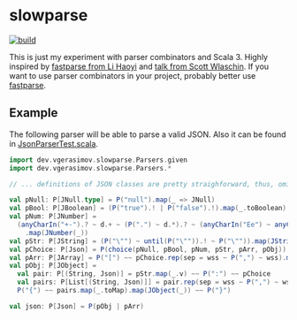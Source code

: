 # slowparse

[![build](https://img.shields.io/github/workflow/status/wlad031/slowparse/Scala%20CI?label=CI&logo=GitHub&style=flat-square)](https://github.com/wlad031/slowparse/actions)

This is just my experiment with parser combinators and Scala 3. Highly inspired by [fastparse from Li Haoyi](https://com-lihaoyi.github.io/fastparse) and [talk from Scott Wlaschin](https://youtube.com/watch?v=RDalzi7mhdY). If you want to use parser combinators in your project, probably better use [fastparse](https://github.com/com-lihaoyi/fastparse).

## Example

The following parser will be able to parse a valid JSON. Also it can be found in [JsonParserTest.scala](https://github.com/wlad031/slowparse/blob/master/src/test/scala/dev/vgerasimov/slowparse/JsonParserTest.scala).

```scala
import dev.vgerasimov.slowparse.Parsers.given
import dev.vgerasimov.slowparse.Parsers.*

// ... definitions of JSON classes are pretty straighforward, thus, omitted ...

val pNull: P[JNull.type] = P("null").map(_ => JNull)
val pBool: P[JBoolean] = (P("true").! | P("false").!).map(_.toBoolean).map(JBoolean(_))
val pNum: P[JNumber] =
  (anyCharIn("+-").? ~ d.+ ~ (P(".") ~ d.*).? ~ (anyCharIn("Ee") ~ anyCharIn("+-").? ~ d.*).?).!.map(_.toDouble)
    .map(JNumber(_))
val pStr: P[JString] = (P("\"") ~ until(P("\"")).! ~ P("\"")).map(JString(_))
val pChoice: P[Json] = P(choice(pNull, pBool, pNum, pStr, pArr, pObj))
val pArr: P[JArray] = P("[") ~~ pChoice.rep(sep = wss ~ P(",") ~ wss).map(JArray(_)) ~~ P("]")
val pObj: P[JObject] =
  val pair: P[(String, Json)] = pStr.map(_.v) ~~ P(":") ~~ pChoice
  val pairs: P[List[(String, Json)]] = pair.rep(sep = wss ~ P(",") ~ wss)
  P("{") ~~ pairs.map(_.toMap).map(JObject(_)) ~~ P("}")

val json: P[Json] = P(pObj | pArr)
```
